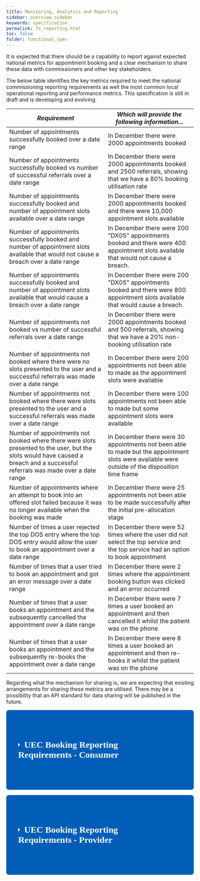```yaml
---
title: Monitoring, Analytics and Reporting
sidebar: overview_sidebar
keywords: specification
permalink: fs_reporting.html
toc: false
folder: functional_spec
---
```


It is expected that there should be a capability to report against expected national metrics for appointment booking and a clear mechanism to share these data with commissioners and other key stakeholders.

The below table identifies the key metrics required to meet the national commissioning reporting requirements as well the most common local operational reporting and performance metrics. This specification is still in draft and is developing and evolving.

| *Requirement*                                                                                                                                                                   | *Which will provide the following information...*                                                                                                   |
|--------------------------------------------------------------------------------------------------------------------------------------------------------------------------------|---------------------------------------------------------------------------------------------------------------------------------------------------|
| Number of appointments successfully booked over a date range                                                                                                                   | In December there were 2000 appointments booked                                                                                                   |
| Number of appointments successfully booked vs number of successful referrals over a date range                                                                                 | In December there were 2000 appointments booked and 2500 referrals, showing that we have a 80% booking utilisation rate                           |
| Number of appointments successfully booked and number of appointment slots available over a date range                                                                         | In December there were 2000 appointments booked and there were 10,000 appointment slots available                                                 |
| Number of appointments successfully booked and number of appointment slots available that would not cause a breach over a date range                                           | In December there were 200 "DX05" appointments booked and there were 400 appointment slots available that would not cause a breach.               |
| Number of appointments successfully booked and number of appointment slots available that would cause a breach over a date range                                               | In December there were 200 "DX05" appointments booked and there were 800 appointment slots available that would cause a breach.                   |
| Number of appointments not booked vs number of successful referrals over a date range                                                                                          | In December there were 2000 appointments booked and 500 referrals, showing that we have a 20% non-booking utilisation rate                        |
| Number of appointments not booked where there were no slots presented to the user and a successful referrals was made over a date range                                        | In December there were 200 appointments not been able to made as the appointment slots were available                                             |
| Number of appointments not booked where there were slots presented to the user and a successful referrals was made over a date range                                           | In December there were 100 appointments not been able to made but some appointment slots were available                                           |
| Number of appointments not booked where there were slots presented to the user, but the slots would have caused a breach and a successful referrals was made over a date range | In December there were 30 appointments not been able to made but the appointment slots were available were outside of the disposition time frame  |
| Number of appointments where an attempt to book into an offered slot failed because it was no longer available when the booking was made                                       | In December there were 25 appointments not been able to be made successfully after the initial pre-allocation stage                               |
| Number of times a user rejected the top DOS entry where the top DOS entry would allow the user to book an appointment over a date range                                        | In December there were 52 times where the user did not select the top service and the top service had an option to book appointment               |
| Number of times that a user tried to book an appointment and got an error message over a date range                                                                            | In December there were 2 times where the appointment booking button was clicked and an error occurred                                             |
| Number of times that a user books an appointment and the subsequently cancelled the appointment over a date range                                                              | In December there were 7 times a user booked an appointment and then cancelled it whilst the patient was on the phone                             |
| Number of times that a user books an appointment and the subsequently re-books the appointment over a date range                                                               | In December there were 8 times a user booked an appointment and then re-books it whilst the patient was on the phone                              |


Regarding what the mechanism for sharing is, we are expecting that existing arrangements for sharing these metrics are utilised. There may be a possibility that an API standard for data sharing will be published in the future.


<link rel="stylesheet" href="https://unpkg.com/purecss@1.0.1/build/pure-min.css" integrity="sha384-oAOxQR6DkCoMliIh8yFnu25d7Eq/PHS21PClpwjOTeU2jRSq11vu66rf90/cZr47" crossorigin="anonymous">

<style>
    .wrap-collabsible {
    margin-bottom: 1.2rem 0;
  }

  input[type='checkbox'] {
    display: none;
  }

  .lbl-toggle {
    display: block;

    font-weight: bold;
    font-family: Verdana;
    font-size: 1.5rem;
    // text-transform: uppercase;
    text-align: left;

    padding: 5rem;
    padding-left: 2rem;

    color: #FFFFFF;
    background: #005EB8;

    cursor: pointer;

    border-radius: 7px;
    transition: all 0.25s ease-out;
  }

  .lbl-toggle:hover {
    color: #7C5A0B;
  }

  .lbl-toggle::before {
    content: ' ';
    display: inline-block;

    border-top: 5px solid transparent;
    border-bottom: 5px solid transparent;
    border-left: 5px solid currentColor;
    vertical-align: middle;
    margin-right: .7rem;
    transform: translateY(-2px);

    transition: transform .2s ease-out;
  }

  .toggle:checked + .lbl-toggle::before {
    transform: rotate(90deg) translateX(-3px);
  }

  .collapsible-content {
    max-height: 0px;
    overflow: hidden;
    transition: max-height .25s ease-in-out;
  }

  .toggle:checked + .lbl-toggle + .collapsible-content {
    max-height: 1600px;
  }

  .toggle:checked + .lbl-toggle {
    border-bottom-right-radius: 0;
    border-bottom-left-radius: 0;
  }

  .collapsible-content .content-inner {
    background: rgba(0, 0, 0, 0.01);
    border-bottom: 1px solid rgba(250, 224, 66, .45);
    border-bottom-left-radius: 7px;
    border-bottom-right-radius: 7px;
    padding: .5rem 1rem;
  }
</style>
<p>
<div class="wrap-collabsible">
  <input id="collapsible1" class="toggle" type="checkbox">
  <label for="collapsible1" class="lbl-toggle">UEC Booking Reporting Requirements - Consumer</label>
  <div class="collapsible-content">
    <div class="content-inner">
      <p>        
      <table class="pure-table pure-table-bordered"> 
            <thead>
              <tr>
                <th data-field="REQUIREMENT" data-sortable="true">Requirement</th>
                <th data-field="OUTPUT" data-sortable="true">Which will produce the following data....</th>                
              </tr>
            </thead>
            <tbody>        
      <!------------------------------ROW----------------------------------->        
              <tr>
                <td>requirement-here</td>
                <td>output-here</td>      
              </tr>
      <!------------------------------ROW----------------------------------->   
              <tr>
                <td>Number of appointments successfully booked over a date range</td>
                <td>In December there were 2000 appointments booked</td>      
              </tr>
      <!------------------------------ROW----------------------------------->   
            </tbody>
      </table> 
      </p>
    </div>
  </div>
</div>

<p>
    
<div class="wrap-collabsible">
 <input id="collapsible2" class="toggle" type="checkbox">
 <label for="collapsible2" class="lbl-toggle">UEC Booking Reporting Requirements - Provider</label>
 <div class="collapsible-content">
    <div class="content-inner">
      <p>        
      <table class="pure-table pure-table-bordered"> 
            <thead>
              <tr>
                <th data-field="REQUIREMENT" data-sortable="true">Requirement</th>
                <th data-field="OUTPUT" data-sortable="true">Which will produce the following data....</th>                
              </tr>
            </thead>
            <tbody>        
      <!------------------------------ROW----------------------------------->        
              <tr>
                <td>requirement-here</td>
                <td>output-here</td>      
              </tr>
      <!------------------------------ROW----------------------------------->   
              <tr>
                <td>Number of appointments successfully booked over a date range</td>
                <td>In December there were 2000 appointments booked</td>      
              </tr>
      <!------------------------------ROW----------------------------------->   
            </tbody>
      </table> 
      </p>
    </div>
  </div>
 </div>
